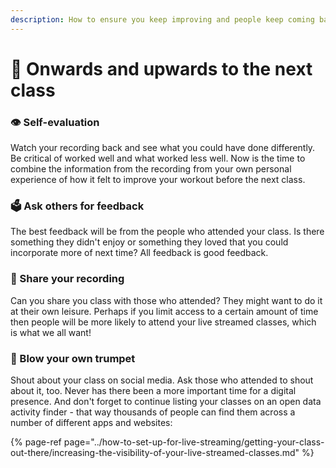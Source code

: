 ```yaml
---
description: How to ensure you keep improving and people keep coming back.
---
```


# 🚀 Onwards and upwards to the next class

### 👁 Self-evaluation

Watch your recording back and see what you could have done differently. Be critical of worked well and what worked less well. Now is the time to combine the information from the recording from your own personal experience of how it felt to improve your workout before the next class.

### 🗳 Ask others for feedback

The best feedback will be from the people who attended your class. Is there something they didn't enjoy or something they loved that you could incorporate more of next time? All feedback is good feedback.

### 🎥 Share your recording

Can you share you class with those who attended? They might want to do it at their own leisure. Perhaps if you limit access to a certain amount of time then people will be more likely to attend your live streamed classes, which is what we all want!

### 🎺 Blow your own trumpet

Shout about your class on social media. Ask those who attended to shout about it, too. Never has there been a more important time for a digital presence. And don't forget to continue listing your classes on an open data activity finder - that way thousands of people can find them across a number of different apps and websites:

{% page-ref page="../how-to-set-up-for-live-streaming/getting-your-class-out-there/increasing-the-visibility-of-your-live-streamed-classes.md" %}

